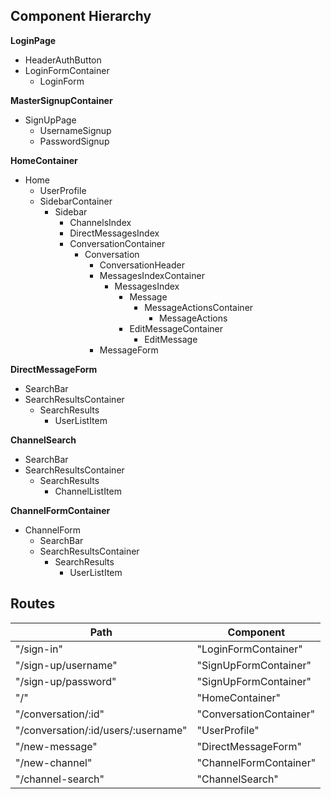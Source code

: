 
## Component Hierarchy

**LoginPage**
  - HeaderAuthButton
  - LoginFormContainer
    - LoginForm

**MasterSignupContainer**
  - SignUpPage
    - UsernameSignup
    - PasswordSignup

**HomeContainer**
  - Home
    - UserProfile
    - SidebarContainer
      - Sidebar
        - ChannelsIndex
        - DirectMessagesIndex
        - ConversationContainer
          - Conversation
            - ConversationHeader
            - MessagesIndexContainer
              - MessagesIndex
                - Message
                  - MessageActionsContainer
                    - MessageActions
                - EditMessageContainer
                  - EditMessage
            - MessageForm

**DirectMessageForm**
  - SearchBar
  - SearchResultsContainer
    - SearchResults
      - UserListItem


**ChannelSearch**
  - SearchBar
  - SearchResultsContainer
    - SearchResults
      - ChannelListItem

**ChannelFormContainer**
  - ChannelForm
    - SearchBar
    - SearchResultsContainer
      - SearchResults
        - UserListItem


## Routes

|Path   | Component   |
|-------|-------------|
| "/sign-in"          | "LoginFormContainer"   |
| "/sign-up/username" | "SignUpFormContainer" |
| "/sign-up/password" | "SignUpFormContainer" |
| "/"                 | "HomeContainer"       |
| "/conversation/:id" | "ConversationContainer" |
| "/conversation/:id/users/:username" | "UserProfile" |
| "/new-message"      | "DirectMessageForm" |
| "/new-channel"      | "ChannelFormContainer"
| "/channel-search"   | "ChannelSearch" |
